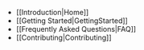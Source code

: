   * [[Introduction|Home]]
  * [[Getting Started|GettingStarted]]
  * [[Frequently Asked Questions|FAQ]]
  * [[Contributing|Contributing]]